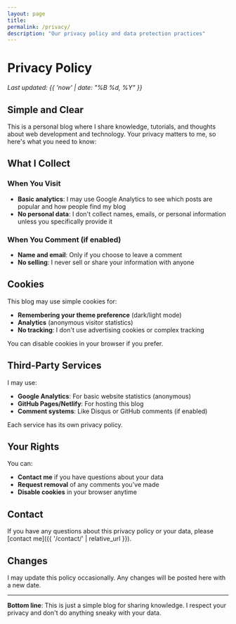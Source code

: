 ```yaml
---
layout: page
title:
permalink: /privacy/
description: "Our privacy policy and data protection practices"
---
```


# Privacy Policy

*Last updated: {{ 'now' | date: "%B %d, %Y" }}*

## Simple and Clear

This is a personal blog where I share knowledge, tutorials, and thoughts about web development and technology. Your privacy matters to me, so here's what you need to know:

## What I Collect

### When You Visit
- **Basic analytics**: I may use Google Analytics to see which posts are popular and how people find my blog
- **No personal data**: I don't collect names, emails, or personal information unless you specifically provide it

### When You Comment (if enabled)
- **Name and email**: Only if you choose to leave a comment
- **No selling**: I never sell or share your information with anyone

## Cookies

This blog may use simple cookies for:
- **Remembering your theme preference** (dark/light mode)
- **Analytics** (anonymous visitor statistics)
- **No tracking**: I don't use advertising cookies or complex tracking

You can disable cookies in your browser if you prefer.

## Third-Party Services

I may use:
- **Google Analytics**: For basic website statistics (anonymous)
- **GitHub Pages/Netlify**: For hosting this blog
- **Comment systems**: Like Disqus or GitHub comments (if enabled)

Each service has its own privacy policy.

## Your Rights

You can:
- **Contact me** if you have questions about your data
- **Request removal** of any comments you've made
- **Disable cookies** in your browser anytime

## Contact

If you have any questions about this privacy policy or your data, please [contact me]({{ '/contact/' | relative_url }}).

## Changes

I may update this policy occasionally. Any changes will be posted here with a new date.

---

**Bottom line**: This is just a simple blog for sharing knowledge. I respect your privacy and don't do anything sneaky with your data.